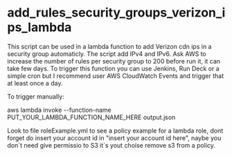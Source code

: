 # add_rules_security_groups_verizon_ips_lambda

This script can be used in a lambda function to add Verizon cdn ips in a security group automaticly.
The script add IPv4 and IPv6.
Ask AWS to increase the number of rules per security group to 200 before run it, it can take few days.
To trigger this function you can use Jenkins, Run Deck or a simple cron but I recommend user AWS CloudWatch Events and trigger that at least once a day.

To trigger manually:

aws lambda invoke --function-name PUT_YOUR_LAMBDA_FUNCTION_NAME_HERE output.json

Look to file roleExample.yml to see a policy example for a lambda role, dont forget do insert your account id in "insert your account id here", naybe you don´t need give permissio to S3 it´s yout choise remove s3 from a policy.
